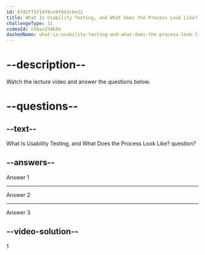 ```yaml
---
id: 67d2ff5f14f6ce9f6d3cbe22
title: What Is Usability Testing, and What Does the Process Look Like?
challengeType: 11
videoId: nVAaxZ34khk
dashedName: what-is-usability-testing-and-what-does-the-process-look-like
---
```


# --description--

Watch the lecture video and answer the questions below.

# --questions--

## --text--

What Is Usability Testing, and What Does the Process Look Like? question?

## --answers--

Answer 1

---

Answer 2

---

Answer 3

## --video-solution--

1
